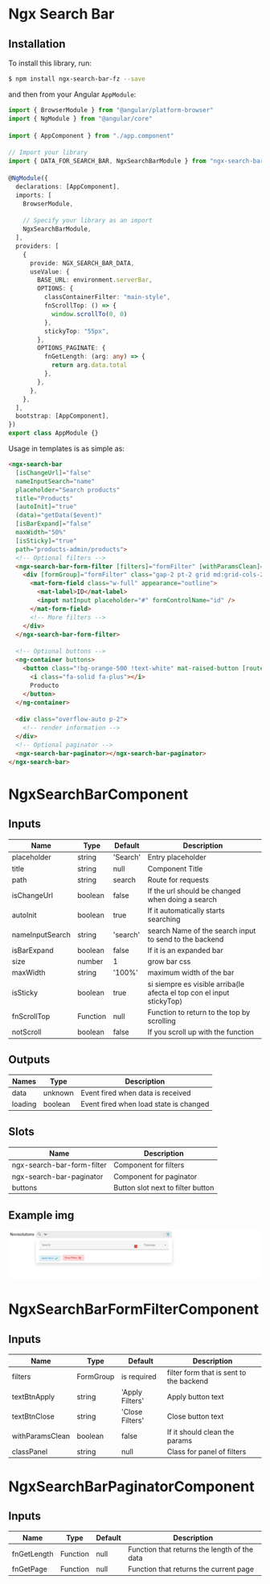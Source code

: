 # Ngx Search Bar


## Installation

To install this library, run:

```bash
$ npm install ngx-search-bar-fz --save
```

and then from your Angular `AppModule`:

```typescript
import { BrowserModule } from "@angular/platform-browser"
import { NgModule } from "@angular/core"

import { AppComponent } from "./app.component"

// Import your library
import { DATA_FOR_SEARCH_BAR, NgxSearchBarModule } from "ngx-search-bar-fz"

@NgModule({
  declarations: [AppComponent],
  imports: [
    BrowserModule,

    // Specify your library as an import
    NgxSearchBarModule,
  ],
  providers: [
    {
      provide: NGX_SEARCH_BAR_DATA,
      useValue: {
        BASE_URL: environment.serverBar,
        OPTIONS: {
          classContainerFilter: "main-style",
          fnScrollTop: () => {
            window.scrollTo(0, 0)
          },
          stickyTop: "55px",
        },
        OPTIONS_PAGINATE: {
          fnGetLength: (arg: any) => {
            return arg.data.total
          },
        },
      },
    },
  ],
  bootstrap: [AppComponent],
})
export class AppModule {}
```

Usage in templates is as simple as:

```html
<ngx-search-bar
  [isChangeUrl]="false"
  nameInputSearch="name"
  placeholder="Search products"
  title="Products"
  [autoInit]="true"
  (data)="getData($event)"
  [isBarExpand]="false"
  maxWidth="50%"
  [isSticky]="true"
  path="products-admin/products">
  <!-- Optional filters -->
  <ngx-search-bar-form-filter [filters]="formFilter" [withParamsClean]="false">
    <div [formGroup]="formFilter" class="gap-2 pt-2 grid md:grid-cols-2 w-full">
      <mat-form-field class="w-full" appearance="outline">
        <mat-label>ID</mat-label>
        <input matInput placeholder="#" formControlName="id" />
      </mat-form-field>
      <!-- More filters -->
    </div>
  </ngx-search-bar-form-filter>

  <!-- Optional buttons -->
  <ng-container buttons>
    <button class="!bg-orange-500 !text-white" mat-raised-button [routerLink]="['/admin-products/products/create']">
      <i class="fa-solid fa-plus"></i>
      Producto
    </button>
  </ng-container>

  <div class="overflow-auto p-2">
    <!-- render information -->
  </div>
  <!-- Optional paginator -->
  <ngx-search-bar-paginator></ngx-search-bar-paginator>
</ngx-search-bar>
```
# NgxSearchBarComponent
## Inputs 

| Name | Type | Default | Description |
| -------------------- | --------------------------------------------------------------- | --------------------------------------------------------------------- | --------------------------------------------------- |
| placeholder |string  | 'Search' | Entry placeholder |
| title|string| null| Component Title |
|path|string| search|Route for requests|
|isChangeUrl|boolean|false|If the url should be changed when doing a search
| autoInit|boolean|true|If it automatically starts searching
|nameInputSearch|string| 'search'| search Name of the search input to send to the backend|
isBarExpand| boolean| false| If it is an expanded bar|
size| number | 1 | grow bar css|
maxWidth| string | '100%' | maximum width of the bar|
isSticky| boolean | true |si siempre es visible arriba(le afecta el top con el input stickyTop)|
fnScrollTop| Function| null | Function to return to the top by scrolling|
notScroll| boolean | false | If you scroll up with the function|




## Outputs

| Names         | Type    | Description                            |
| ------------- | ------- | -------------------------------------- |
| data          | unknown | Event fired when data is received
| loading       | boolean | Event fired when load state is changed |

## Slots

| Name       | Description                                          |
| ---------- | ---------------------------------------------------- |
| ngx-search-bar-form-filter | Component for filters
|ngx-search-bar-paginator | Component for paginator
| buttons    | Button slot next to filter button| 

## Example img

![Example](.images/ngx-search-bar.jpg)

# NgxSearchBarFormFilterComponent
## Inputs

|Name|Type|Default|Description|
|--------|--------|--------|--------|
|filters|FormGroup|is required|filter form that is sent to the backend|
textBtnApply|string|'Apply Filters'| Apply button text|
textBtnClose|string|'Close Filters'| Close button text|
withParamsClean|boolean|false|If it should clean the params|
classPanel|string|null|Class for panel of filters|


# NgxSearchBarPaginatorComponent
## Inputs

|Name|Type|Default|Description|
|--------|--------|--------|--------|
|fnGetLength|Function|null|Function that returns the length of the data|
|fnGetPage|Function|null|Function that returns the current page|